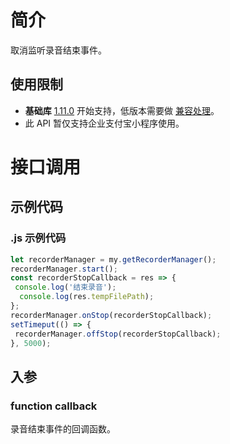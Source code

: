 
# 简介
取消监听录音结束事件。

## 使用限制

- **基础库** [1.11.0](https://opendocs.alipay.com/mini/framework/lib) 开始支持，低版本需要做 [兼容处理](https://docs.alipay.com/mini/framework/compatibility)。
- 此 API 暂仅支持企业支付宝小程序使用。

# 接口调用

## 示例代码

### .js 示例代码
```javascript
let recorderManager = my.getRecorderManager();
recorderManager.start();
const recorderStopCallback = res => {
 console.log('结束录音');
  console.log(res.tempFilePath);
};
recorderManager.onStop(recorderStopCallback);
setTimeput(() => {
 recorderManager.offStop(recorderStopCallback);
}, 5000);
```

## 入参

### function callback
录音结束事件的回调函数。
